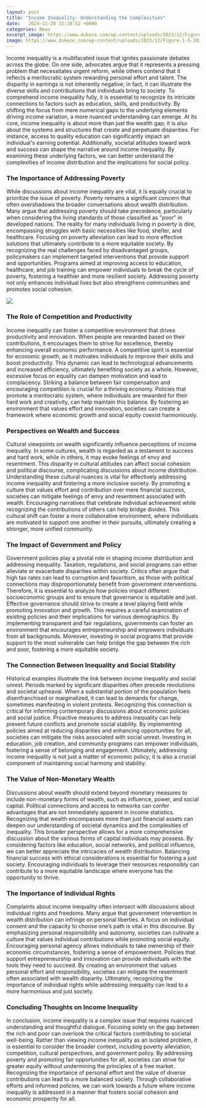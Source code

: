 ```yaml
---
layout: post
title: "Income Inequality: Understanding the Complexities"
date:   2024-11-20 15:28:52 +0000
categories: News
excerpt_image: https://www.dukece.com/wp-content/uploads/2023/12/Figure-1-5-1024x871.png
image: https://www.dukece.com/wp-content/uploads/2023/12/Figure-1-5-1024x871.png
---
```


Income inequality is a multifaceted issue that ignites passionate debates across the globe. On one side, advocates argue that it represents a pressing problem that necessitates urgent reform, while others contend that it reflects a meritocratic system rewarding personal effort and talent. The disparity in earnings is not inherently negative; in fact, it can illustrate the diverse skills and contributions that individuals bring to society. To comprehend income inequality fully, it is essential to recognize its intricate connections to factors such as education, skills, and productivity. By shifting the focus from mere numerical gaps to the underlying elements driving income variation, a more nuanced understanding can emerge.
At its core, income inequality is about more than just the wealth gap; it is also about the systems and structures that create and perpetuate disparities. For instance, access to quality education can significantly impact an individual's earning potential. Additionally, societal attitudes toward work and success can shape the narrative around income inequality. By examining these underlying factors, we can better understand the complexities of income distribution and the implications for social policy.
### The Importance of Addressing Poverty
While discussions about income inequality are vital, it is equally crucial to prioritize the issue of poverty. Poverty remains a significant concern that often overshadows the broader conversations about wealth distribution. Many argue that addressing poverty should take precedence, particularly when considering the living standards of those classified as "poor" in developed nations. The reality for many individuals living in poverty is dire, encompassing struggles with basic necessities like food, shelter, and healthcare.
Focusing on poverty alleviation can lead to more effective solutions that ultimately contribute to a more equitable society. By recognizing the real challenges faced by disadvantaged groups, policymakers can implement targeted interventions that provide support and opportunities. Programs aimed at improving access to education, healthcare, and job training can empower individuals to break the cycle of poverty, fostering a healthier and more resilient society. Addressing poverty not only enhances individual lives but also strengthens communities and promotes social cohesion.

![](https://www.dukece.com/wp-content/uploads/2023/12/Figure-1-5-1024x871.png)
### The Role of Competition and Productivity
Income inequality can foster a competitive environment that drives productivity and innovation. When people are rewarded based on their contributions, it encourages them to strive for excellence, thereby enhancing overall economic performance. A competitive spirit is essential for economic growth, as it motivates individuals to improve their skills and boost productivity. This dynamic can lead to technological advancements and increased efficiency, ultimately benefiting society as a whole.
However, excessive focus on equality can dampen motivation and lead to complacency. Striking a balance between fair compensation and encouraging competition is crucial for a thriving economy. Policies that promote a meritocratic system, where individuals are rewarded for their hard work and creativity, can help maintain this balance. By fostering an environment that values effort and innovation, societies can create a framework where economic growth and social equity coexist harmoniously.
### Perspectives on Wealth and Success
Cultural viewpoints on wealth significantly influence perceptions of income inequality. In some cultures, wealth is regarded as a testament to success and hard work, while in others, it may evoke feelings of envy and resentment. This disparity in cultural attitudes can affect social cohesion and political discourse, complicating discussions about income distribution. Understanding these cultural nuances is vital for effectively addressing income inequality and fostering a more inclusive society.
By promoting a culture that values effort and contribution over mere financial success, societies can mitigate feelings of envy and resentment associated with wealth. Encouraging narratives that celebrate individual achievement while recognizing the contributions of others can help bridge divides. This cultural shift can foster a more collaborative environment, where individuals are motivated to support one another in their pursuits, ultimately creating a stronger, more unified community.
### The Impact of Government and Policy
Government policies play a pivotal role in shaping income distribution and addressing inequality. Taxation, regulations, and social programs can either alleviate or exacerbate disparities within society. Critics often argue that high tax rates can lead to corruption and favoritism, as those with political connections may disproportionately benefit from government interventions. Therefore, it is essential to analyze how policies impact different socioeconomic groups and to ensure that governance is equitable and just.
Effective governance should strive to create a level playing field while promoting innovation and growth. This requires a careful examination of existing policies and their implications for various demographics. By implementing transparent and fair regulations, governments can foster an environment that encourages entrepreneurship and empowers individuals from all backgrounds. Moreover, investing in social programs that provide support to the most vulnerable can help bridge the gap between the rich and poor, fostering a more equitable society.
### The Connection Between Inequality and Social Stability
Historical examples illustrate the link between income inequality and social unrest. Periods marked by significant disparities often precede revolutions and societal upheaval. When a substantial portion of the population feels disenfranchised or marginalized, it can lead to demands for change, sometimes manifesting in violent protests. Recognizing this connection is critical for informing contemporary discussions about economic policies and social justice.
Proactive measures to address inequality can help prevent future conflicts and promote social stability. By implementing policies aimed at reducing disparities and enhancing opportunities for all, societies can mitigate the risks associated with social unrest. Investing in education, job creation, and community programs can empower individuals, fostering a sense of belonging and engagement. Ultimately, addressing income inequality is not just a matter of economic policy; it is also a crucial component of maintaining social harmony and stability.
### The Value of Non-Monetary Wealth
Discussions about wealth should extend beyond monetary measures to include non-monetary forms of wealth, such as influence, power, and social capital. Political connections and access to networks can confer advantages that are not immediately apparent in income statistics. Recognizing that wealth encompasses more than just financial assets can deepen our understanding of societal dynamics and the complexities of inequality.
This broader perspective allows for a more comprehensive discussion about the various forms of capital individuals may possess. By considering factors like education, social networks, and political influence, we can better appreciate the intricacies of wealth distribution. Balancing financial success with ethical considerations is essential for fostering a just society. Encouraging individuals to leverage their resources responsibly can contribute to a more equitable landscape where everyone has the opportunity to thrive.
### The Importance of Individual Rights
Complaints about income inequality often intersect with discussions about individual rights and freedoms. Many argue that government intervention in wealth distribution can infringe on personal liberties. A focus on individual consent and the capacity to choose one’s path is vital in this discourse. By emphasizing personal responsibility and autonomy, societies can cultivate a culture that values individual contributions while promoting social equity.
Encouraging personal agency allows individuals to take ownership of their economic circumstances, fostering a sense of empowerment. Policies that support entrepreneurship and innovation can provide individuals with the tools they need to succeed. By creating an environment that values personal effort and responsibility, societies can mitigate the resentment often associated with wealth disparity. Ultimately, recognizing the importance of individual rights while addressing inequality can lead to a more harmonious and just society.
### Concluding Thoughts on Income Inequality
In conclusion, income inequality is a complex issue that requires nuanced understanding and thoughtful dialogue. Focusing solely on the gap between the rich and poor can overlook the critical factors contributing to societal well-being. Rather than viewing income inequality as an isolated problem, it is essential to consider the broader context, including poverty alleviation, competition, cultural perspectives, and government policy.
By addressing poverty and promoting fair opportunities for all, societies can strive for greater equity without undermining the principles of a free market. Recognizing the importance of personal effort and the value of diverse contributions can lead to a more balanced society. Through collaborative efforts and informed policies, we can work towards a future where income inequality is addressed in a manner that fosters social cohesion and economic prosperity for all.